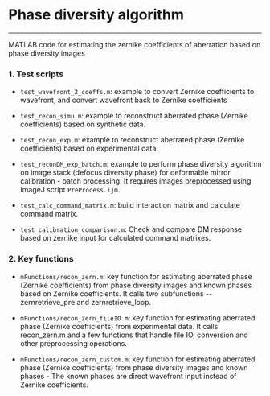 Phase diversity algorithm
===
---

MATLAB code for estimating the zernike coefficients of aberration based on phase diversity images

### 1. Test scripts

- `test_wavefront_2_coeffs.m`: example to convert Zernike coefficients to wavefront, and convert wavefront back to Zernike coefficients

- `test_recon_simu.m`: example to reconstruct aberrated phase (Zernike coefficients) based on synthetic data.    

- `test_recon_exp.m`: example to reconstruct aberrated phase (Zernike coefficients) based on experimental data.

- `test_reconDM_exp_batch.m`: example to perform phase diversity algorithm on image stack (defocus diversity phase)  for deformable mirror calibration - batch processing. It requires images preprocessed using ImageJ script `PreProcess.ijm`.

- `test_calc_command_matrix.m`: build interaction matrix and calculate command matrix.

- `test_calibration_comparison.m`: Check and compare DM response based on zernike input for calculated command matrixes.


### 2. Key functions

- `mFunctions/recon_zern.m`: key function for estimating aberrated phase (Zernike coefficients) from phase diversity images and known phases based on Zernike coefficients. It calls two subfunctions -- zernretrieve_pre and zernretrieve_loop.

- `mFunctions/recon_zern_fileIO.m`: key function for estimating aberrated phase (Zernike coefficients) from experimental data. It calls recon_zern.m and a few functions that handle file IO, conversion and other preprocessing operations.

- `mFunctions/recon_zern_custom.m`: key function for estimating aberrated phase (Zernike coefficients) from phase diversity images and known phases - The known phases are direct wavefront input instead of Zernike coefficients.